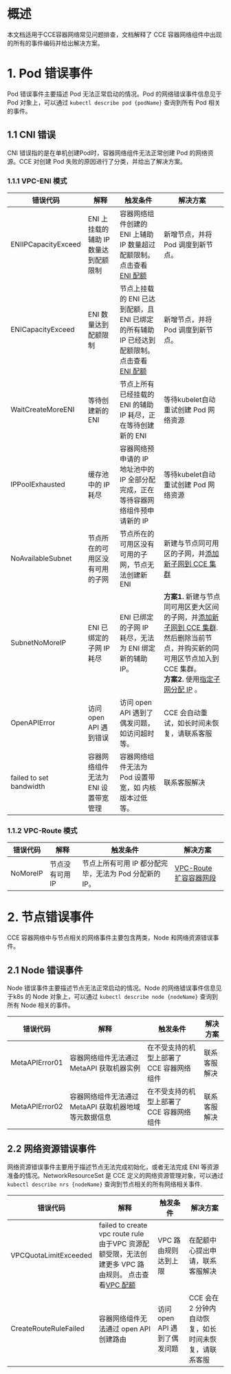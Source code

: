   
# 概述
本文档适用于CCE容器网络常见问题排查，文档解释了 CCE 容器网络组件中出现的所有的事件编码并给出解决方案。

# 1. Pod 错误事件
Pod 错误事件主要描述 Pod 无法正常启动的情况。Pod 的网络错误事件信息见于 Pod 对象上，可以通过 `kubectl describe pod {podName}` 查询到所有 Pod 相关的事件。
## 1.1 CNI 错误
CNI 错误指的是在单机创建Pod时，容器网络组件无法正常创建 Pod 的网络资源。CCE 对创建 Pod 失败的原因进行了分类，并给出了解决方案。

### 1.1.1 VPC-ENI 模式
| 错误代码 | 解释  | 触发条件 | 解决方案 |
| --- | --- | --- | --- |
| ENIIPCapacityExceed | ENI 上挂载的辅助 IP 数量达到配额限制 |  容器网络组件创建的 ENI 上辅助 IP 数量超过配额限制。<br/> 点击查看[ENI 配额](https://cloud.baidu.com/doc/VPC/s/9jwvytur6#%E5%BC%B9%E6%80%A7%E7%BD%91%E5%8D%A1%E9%85%8D%E9%A2%9D) | 新增节点，并将 Pod 调度到新节点。 |
| ENICapacityExceed | ENI 数量达到配额限制 |  节点上挂载的 ENI 已达到配额，且 ENI 已绑定的所有辅助 IP 已经达到配额限制。<br/> 点击查看[ENI 配额](https://cloud.baidu.com/doc/VPC/s/9jwvytur6#%E5%BC%B9%E6%80%A7%E7%BD%91%E5%8D%A1%E9%85%8D%E9%A2%9D) | 新增节点，并将 Pod 调度到新节点。 |
| WaitCreateMoreENI | 等待创建新的 ENI | 节点上所有已经挂载的 ENI 的辅助 IP 耗尽，正在等待创建新的 ENI | 等待kubelet自动重试创建 Pod 网络资源 |
| IPPoolExhausted | 缓存池中的 IP 耗尽 | 容器网络预申请的 IP 地址池中的 IP 全部分配完成，正在等待容器网络组件预申请新的 IP | 等待kubelet自动重试创建 Pod 网络资源 |
| NoAvailableSubnet | 节点所在的可用区没有可用的子网 | 节点所在的可用区没有可用的子网，节点无法创建新 ENI | 新建与节点同可用区的子网，并[添加新子网到 CCE 集群](https://cloud.baidu.com/doc/CCE/s/Jkqw0e1my)  |
| SubnetNoMoreIP |  ENI 已绑定的子网 IP 耗尽 | ENI 已绑定的子网 IP 耗尽，无法为 ENI 绑定新的辅助IP。 | **方案1.** 新建与节点同可用区更大区间的子网，并[添加新子网到 CCE 集群](https://cloud.baidu.com/doc/CCE/s/Jkqw0e1my).然后删除当前节点，并购买新的同可用区节点加入到 CCE 集群。 <br/> **方案2.** 使用[指定子网分配 IP](https://cloud.baidu.com/doc/CCE/s/Zlpuw49hx) 。|
| OpenAPIError | 访问 open API 遇到错误 | 访问 open API 遇到了偶发问题，如访问超时等。 | CCE 会自动重试，如长时间未恢复，请联系客服 |
| failed to set bandwidth | 容器网络组件无法为 ENI 设置带宽管理 | 容器网络组件无法为 Pod 设置带宽，如 内核版本过低等。 | 联系客服解决 |

### 1.1.2 VPC-Route 模式
| 错误代码 | 解释  | 触发条件 | 解决方案 |
| --- | --- | --- | --- |
| NoMoreIP |  节点没有可用 IP | 节点上所有可用 IP 都分配完毕，无法为 Pod  分配新的 IP。 | [VPC-Route 扩容容器网段](https://cloud.baidu.com/doc/CCE/s/Akbbu4a21)|

# 2. 节点错误事件
CCE 容器网络中与节点相关的网络事件主要包含两类，Node 和网络资源错误事件。
## 2.1 Node 错误事件
Node 错误事件主要描述节点无法正常启动的情况。Node 的网络错误事件信息见于k8s 的 Node 对象上，可以通过 `kubectl describe node {nodeName}` 查询到所有 Node 相关的事件。


| 错误代码 | 解释  | 触发条件 | 解决方案 |
| --- | --- | --- | --- |
| MetaAPIError01 | 容器网络组件无法通过 MetaAPI 获取机器实例 | 在不受支持的机型上部署了 CCE 容器网络组件 | 联系客服解决 |
| MetaAPIError02 | 容器网络组件无法通过 MetaAPI 获取机器地域等元数据信息 | 在不受支持的机型上部署了 CCE 容器网络组件 | 联系客服解决 |

## 2.2 网络资源错误事件
网络资源错误事件主要用于描述节点无法完成初始化，或者无法完成 ENI 等资源准备的情况。NetworkResourceSet 是 CCE 定义的网络资源管理对象，可以通过  `kubectl describe nrs {nodeName}` 查询到节点相关的所有网络相关事件.

| 错误代码 | 解释  | 触发条件 | 解决方案 |
| --- | --- | --- | --- |
| VPCQuotaLimitExceeded |failed to create vpc route rule 由于VPC 资源配额受限，无法创建更多 VPC 路由规则。 点击查看[VPC 配额](https://cloud.baidu.com/doc/VPC/s/9jwvytur6#路由表配额)| VPC 路由规则达到上限 | 在配额中心提出申请，联系客服解决 |
| CreateRouteRuleFailed | 容器网络组件无法通过 open API 创建路由 | 访问 open API 遇到了偶发问题 |  CCE 会在 2 分钟内自动恢复，如长时间未恢复，请联系客服 |